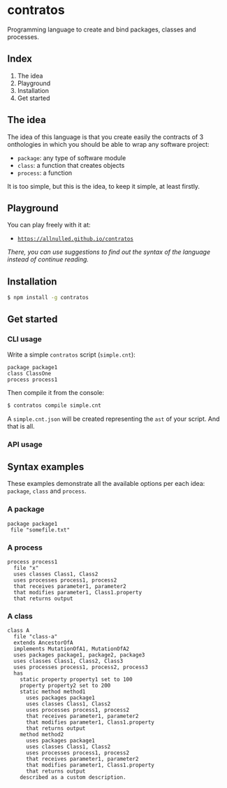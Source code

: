 # contratos

Programming language to create and bind packages, classes and processes.

## Index

1. The idea
2. Playground
3. Installation
4. Get started

## The idea

The idea of this language is that you create easily the contracts of 3 onthologies in which you should be able to wrap any software project:

 - `package`: any type of software module
 - `class`: a function that creates objects
 - `process`: a function

It is too simple, but this is the idea, to keep it simple, at least firstly.

## Playground

You can play freely with it at:

   - [`https://allnulled.github.io/contratos`](https://allnulled.github.io/contratos)

*There, you can use suggestions to find out the syntax of the language instead of continue reading.*

## Installation

```sh
$ npm install -g contratos
```

## Get started

### CLI usage

Write a simple `contratos` script (`simple.cnt`):

```
package package1
class ClassOne
process process1
```

Then compile it from the console:

```sh
$ contratos compile simple.cnt
```

A `simple.cnt.json` will be created representing the `ast` of your script. And that is all.

### API usage



## Syntax examples

These examples demonstrate all the available options per each idea: `package`, `class` and `process`.

### A package

```
package package1
 file "somefile.txt"
```

### A process

```
process process1
  file "x"
  uses classes Class1, Class2
  uses processes process1, process2
  that receives parameter1, parameter2
  that modifies parameter1, Class1.property
  that returns output
```

### A class

```
class A
  file "class-a"
  extends AncestorOfA
  implements MutationOfA1, MutationOfA2
  uses packages package1, package2, package3
  uses classes Class1, Class2, Class3
  uses processes process1, process2, process3
  has 
    static property property1 set to 100
    property property2 set to 200
    static method method1
      uses packages package1
      uses classes Class1, Class2
      uses processes process1, process2
      that receives parameter1, parameter2
      that modifies parameter1, Class1.property
      that returns output
    method method2
      uses packages package1
      uses classes Class1, Class2
      uses processes process1, process2
      that receives parameter1, parameter2
      that modifies parameter1, Class1.property
      that returns output
    described as a custom description.
```

